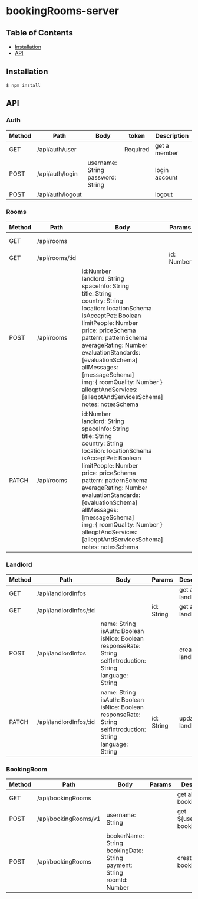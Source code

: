 # bookingRooms-server

## Table of Contents

- [Installation](#installation)
- [API](#aPI)

## Installation

```
$ npm install
```

## API

### Auth
| Method          | Path               | Body                                    | token                  | Description                     |
| --------------- | ------------------ | --------------------------------------- | ---------------------- | ------------------------------- |
| GET             | /api/auth/user     |                                         | Required               | get a member                    |
| POST            | /api/auth/login    | username: String <br> password: String  |                        | login account                   |
| POST            | /api/auth/logout   |                                         |                        | logout                          |

### Rooms
| Method          | Path               | Body                                    | Params                  | Description                     |
| --------------- | ------------------ | --------------------------------------- | ----------------------- | ------------------------------- |
| GET            | /api/rooms          |                                         |                         | get all rooms                   |
| GET            | /api/rooms/:id      |                                         | id: Number              | get a room                      |
| POST           | /api/rooms          | id:Number <br> landlord: String <br> spaceInfo: String <br> title: String <br> country: String <br> location: locationSchema <br> isAcceptPet: Boolean <br> limitPeople: Number <br> price: priceSchema <br> pattern: patternSchema <br> averageRating: Number <br> evaluationStandards: [evaluationSchema] <br> allMessages: [messageSchema] <br> img: { roomQuality: Number } <br> alleqptAndServices: [alleqptAndServicesSchema] <br> notes: notesSchema                               |                         | creat a room                    |
| PATCH          | /api/rooms     | id:Number <br> landlord: String <br> spaceInfo: String <br> title: String <br> country: String <br> location: locationSchema <br> isAcceptPet: Boolean <br> limitPeople: Number <br> price: priceSchema <br> pattern: patternSchema <br> averageRating: Number <br> evaluationStandards: [evaluationSchema] <br> allMessages: [messageSchema] <br> img: { roomQuality: Number } <br> alleqptAndServices: [alleqptAndServicesSchema] <br> notes: notesSchema                               |                         | update a room                   |

### Landlord
| Method          | Path                    | Body                                    | Params                  | Description                     |
| --------------- | ----------------------- | --------------------------------------- | ----------------------- | ------------------------------- |
| GET             | /api/landlordInfos      |                                         |                         | get all landlordInfo            |
| GET             | /api/landlordInfos/:id  |                                         | id: String              | get a landlordInfo              |
| POST            | /api/landlordInfos      | name: String <br> isAuth: Boolean <br> isNice: Boolean <br> responseRate: String <br> selfIntroduction: String <br> language: String                                                          |                         | create a landlordInfo           |
| PATCH           | /api/landlordInfos/:id          | name: String <br> isAuth: Boolean <br> isNice: Boolean <br> responseRate: String <br> selfIntroduction: String <br> language: String                                        | id: String              | update a landlordInfo           |

### BookingRoom
| Method          | Path                    | Body                                    | Params                  | Description                     |
| --------------- | ----------------------- | --------------------------------------- | ----------------------- | ------------------------------- |
| GET             | /api/bookingRooms       |                                         |                         | get all bookingRooms            |
| POST            | /api/bookingRooms/v1    | username: String                        |                         | get ${username} bookingRooms    |
| POST            | /api/bookingRooms      | bookerName: String <br> bookingDate: String <br> payment: String <br> roomId: Number                                                                                                                               |         | create a bookingRoom            |
